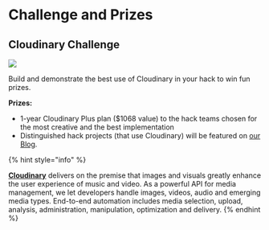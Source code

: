# Challenge and Prizes

## Cloudinary Challenge

![](https://res.cloudinary.com/cloudinary/image/upload/c_scale,w_300/v1/logo/for_white_bg/cloudinary_logo_for_white_bg.png)

Build and demonstrate the best use of Cloudinary in your hack to win fun prizes.

**Prizes:**

* 1-year Cloudinary Plus plan \($1068 value\) to the hack teams chosen for the most creative and the best implementation
* Distinguished hack projects \(that use Cloudinary\) will be featured on [our Blog](https://cloudinary.com/blog).

{% hint style="info" %}


[**Cloudinary**](https://cloudinary.com/signup?utm_source=Hackference&utm_medium=Gitbook&utm_campaign=Evangelism&utm_term=Hackathon-Guide&utm_content=Signup_Hackference-2018) delivers on the premise that images and visuals greatly enhance the user experience of music and video. As a powerful API for media management, we let developers handle images, videos, audio and emerging media types. End-to-end automation includes media selection, upload, analysis, administration, manipulation, optimization and delivery.
{% endhint %}

